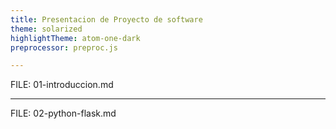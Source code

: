 ```yaml
---
title: Presentacion de Proyecto de software
theme: solarized
highlightTheme: atom-one-dark
preprocessor: preproc.js

---
```


FILE: 01-introduccion.md

---

FILE: 02-python-flask.md
